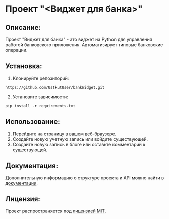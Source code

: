# Проект "<Виджет для банка>"

## Описание:

Проект "Виджет для банка" - это виджет на Python для управления работой банковского приложения. Автоматизирует типовые банковские операции.

## Установка:

1. Клонируйте репозиторий:
```
https://github.com/UstkutUser/bankWidget.git
```

2. Установите зависимости:
```
pip install -r requirements.txt
```

## Использование:

1. Перейдите на страницу в вашем веб-браузере.
2. Создайте новую учетную запись или войдите существующей.
3. Создайте новую запись в блоге или оставьте комментарий к существующей.

## Документация:

Дополнительную информацию о структуре проекта и API можно найти в [документации](docs/README.md).

## Лицензия:

Проект распространяется под [лицензией MIT](LICENSE).